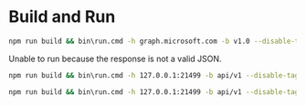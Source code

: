 # Build and Run

```sh
npm run build && bin\run.cmd -h graph.microsoft.com -b v1.0 --disable-tag G:\test.har
```

Unable to run because the response is not a valid JSON.

```sh
npm run build && bin\run.cmd -h 127.0.0.1:21499 -b api/v1 --disable-tag test/resources/example.single.har
```

```sh
npm run build && bin\run.cmd -h 127.0.0.1:21499 -b api/v1 --disable-tag test/resources/example.multiple.har
```
